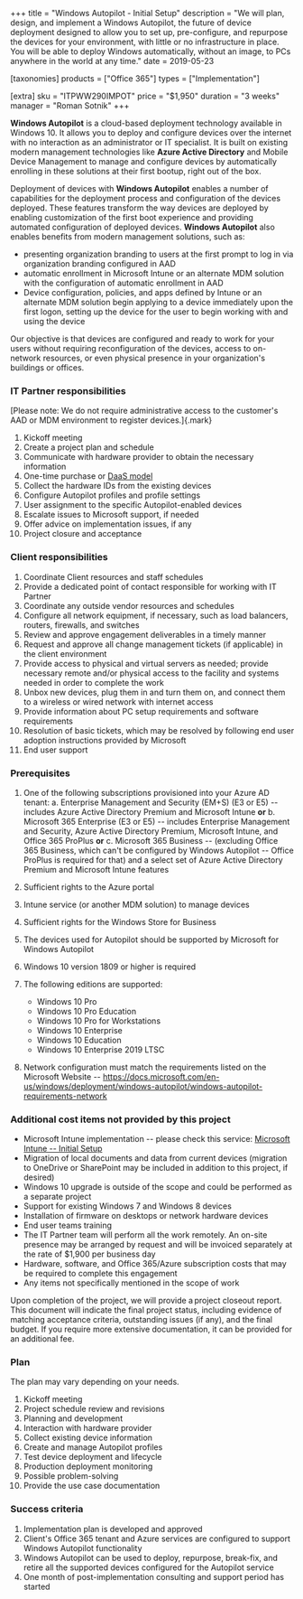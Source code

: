 +++
title = "Windows Autopilot - Initial Setup"
description = "We will plan, design, and implement a Windows Autopilot, the future of device deployment designed to allow you to set up, pre-configure, and repurpose the devices for your environment, with little or no infrastructure in place. You will be able to deploy Windows automatically, without an image, to PCs anywhere in the world at any time."
date = 2019-05-23

[taxonomies]
products = ["Office 365"]
types = ["Implementation"]

[extra]
sku = "ITPWW290IMPOT"
price = "$1,950"
duration = "3 weeks"
manager = "Roman Sotnik"
+++

**Windows Autopilot** is a cloud-based deployment technology available
in Windows 10. It allows you to deploy and configure devices over the
internet with no interaction as an administrator or IT specialist. It is
built on existing modern management technologies like **Azure Active
Directory** and Mobile Device Management to manage and configure devices
by automatically enrolling in these solutions at their first
bootup, right out of the box.

Deployment of devices with **Windows Autopilot** enables a number of
capabilities for the deployment process and configuration of the devices
deployed. These features transform the way devices are deployed by
enabling customization of the first boot experience and providing
automated configuration of deployed devices. **Windows Autopilot** also
enables benefits from modern management solutions, such as:

-   presenting organization branding to users at the first prompt to log
    in via organization branding configured in AAD
-   automatic enrollment in Microsoft Intune or an alternate
    MDM solution with the configuration of automatic enrollment
    in AAD
-   Device configuration, policies, and apps defined by Intune or an
    alternate MDM solution begin applying to a device
    immediately upon the first logon, setting up the device for the user
    to begin working with and using the device

Our objective is that devices are configured and ready to work for your
users without requiring reconfiguration of the devices, access to
on-network resources, or even physical presence in your organization's
buildings or offices.

### IT Partner responsibilities

[Please note: We do not require administrative access to the customer's
AAD or MDM environment to register devices.]{.mark}

1.  Kickoff meeting
2.  Create a project plan and schedule
3.  Communicate with hardware provider to obtain the necessary
    information
4.  One-time purchase or [DaaS
    model](https://o365hq.com/services/device-as-a-service)
5.  Collect the hardware IDs from the existing devices
6.  Configure Autopilot profiles and profile settings
7.  User assignment to the specific Autopilot-enabled devices
8.  Escalate issues to Microsoft support, if needed
9.  Offer advice on implementation issues, if any
10. Project closure and acceptance

### Client responsibilities

1.  Coordinate Client resources and staff schedules
2.  Provide a dedicated point of contact responsible for working with IT
    Partner
3.  Coordinate any outside vendor resources and schedules
4.  Configure all network equipment, if necessary, such as load
    balancers, routers, firewalls, and switches
5.  Review and approve engagement deliverables in a timely manner
6.  Request and approve all change management tickets (if applicable) in
    the client environment
7.  Provide access to physical and virtual servers as needed; provide
    necessary remote and/or physical access to the facility and systems
    needed in order to complete the work
8.  Unbox new devices, plug them in and turn them on, and connect them to a
    wireless or wired network with internet access
9.  Provide information about PC setup requirements and software
    requirements
10. Resolution of basic tickets, which may be resolved by following
    end user adoption instructions provided by Microsoft
11. End user support

### Prerequisites

1.  One of the following subscriptions provisioned into your Azure AD
    tenant:
    a.  Enterprise Management and Security (EM+S) (E3 or E5) -- includes
        Azure Active Directory Premium and Microsoft Intune **or**
    b.  Microsoft 365 Enterprise (E3 or E5) -- includes Enterprise
        Management and Security, Azure Active Directory Premium,
        Microsoft Intune, and Office 365 ProPlus **or**
    c.  Microsoft 365 Business -- (excluding Office 365 Business, which
        can't be configured by Windows Autopilot -- Office ProPlus is
        required for that) and a select set of Azure Active Directory
        Premium and Microsoft Intune features
2.  Sufficient rights to the Azure portal
3.  Intune service (or another MDM solution) to manage devices
4.  Sufficient rights for the Windows Store for Business


5.  The devices used for Autopilot should be supported by Microsoft for
    Windows Autopilot
6.  Windows 10 version 1809 or higher is required
7.  The following editions are supported:
    -   Windows 10 Pro
    -   Windows 10 Pro Education
    -   Windows 10 Pro for Workstations
    -   Windows 10 Enterprise
    -   Windows 10 Education
    -   Windows 10 Enterprise 2019 LTSC
8.  Network configuration must match the requirements listed on the
    Microsoft Website --
    <https://docs.microsoft.com/en-us/windows/deployment/windows-autopilot/windows-autopilot-requirements-network>

### Additional cost items not provided by this project

-   Microsoft Intune implementation -- please check this service:
    [Microsoft Intune -- Initial
    Setup](https://o365hq.com/services/Intune-deployment-planning-design-and-implementation)
-   Migration of local documents and data from current devices
    (migration to OneDrive or SharePoint may be included in addition to
    this project, if desired)
-   Windows 10 upgrade is outside of the scope and could be performed as
    a separate project
-   Support for existing Windows 7 and Windows 8 devices
-   Installation of firmware on desktops or network hardware devices
-   End user teams training
-   The IT Partner team will perform all the work remotely. An on-site
    presence may be arranged by request and will be invoiced separately
    at the rate of $1,900 per business day
-   Hardware, software, and Office 365/Azure subscription costs that may
    be required to complete this engagement
-   Any items not specifically mentioned in the scope of work

Upon completion of the project, we will provide a project closeout report. 
This document will indicate the final project status, including evidence 
of matching acceptance criteria, outstanding issues (if any), and the 
final budget. If you require more extensive documentation, it can be 
provided for an additional fee.

### Plan

The plan may vary depending on your needs.

1.  Kickoff meeting
2.  Project schedule review and revisions
3.  Planning and development
4.  Interaction with hardware provider
5.  Collect existing device information
6.  Create and manage Autopilot profiles
7.  Test device deployment and lifecycle
8.  Production deployment monitoring
9.  Possible problem-solving
10. Provide the use case documentation

### Success criteria

1.  Implementation plan is developed and approved
2.  Client's Office 365 tenant and Azure services are configured to support
    Windows Autopilot functionality
3.  Windows Autopilot can be used to deploy, repurpose, break-fix, and
    retire all the supported devices configured for the Autopilot
    service
4.  One month of post-implementation consulting and support period has
    started
